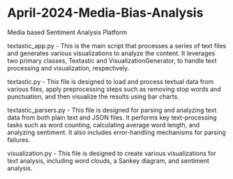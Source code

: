 # April-2024-Media-Bias-Analysis
Media based Sentiment Analysis Platform


textastic_app.py - 
This is the main script that processes a series of text files and generates various visualizations to analyze the content. It leverages two primary classes, Textastic and VisualizationGenerator, to handle text processing and visualization, respectively. 


textastic.py - 
This file is designed to load and process textual data from various files, apply preprocessing steps such as removing stop words and punctuation, and then visualize the results using bar charts.


textastic_parsers.py - 
This file is designed for parsing and analyzing text data from both plain text and JSON files. It performs key text-processing tasks such as word counting, calculating average word length, and analyzing sentiment. It also includes error-handling mechanisms for parsing failures.

visualization.py -
This  file is designed to create various visualizations for text analysis, including word clouds, a Sankey diagram, and sentiment analysis.

